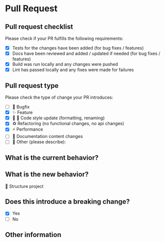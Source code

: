 # Pull Request

## Pull request checklist

Please check if your PR fulfills the following requirements:

- [x] Tests for the changes have been added (for bug fixes / features)
- [x] Docs have been reviewed and added / updated if needed (for bug fixes / features)
- [x] Build was run locally and any changes were pushed
- [x] Lint has passed locally and any fixes were made for failures

## Pull request type

<!-- Please do not submit updates to dependencies unless it fixes an issue. -->

<!-- Please try to limit your pull request to one type, submit multiple pull requests if needed. -->

Please check the type of change your PR introduces:

- [ ] :bug: Bugfix
- [x] :sparkles: Feature
- [x] :lipstick: :art: Code style update (formatting, renaming)
- [x] :recycle: Refactoring (no functional changes, no api changes)
- [x] :zap: Performance
- [ ] :pencil: Documentation content changes
- [ ] :wrench: Other (please describe):

## What is the current behavior?

<!-- Please describe the current behavior that you are modifying, or link to a relevant issue. -->

## What is the new behavior?

<!-- Please describe the behavior or changes that are being added by this PR. -->

🚧 Structure project

## Does this introduce a breaking change?

- [x] Yes
- [ ] No

<!-- If this introduces a breaking change, please describe the impact and migration path for existing applications below. -->

## Other information

<!-- Any other information that is important to this PR such as screenshots of how the component looks before and after the change. -->
